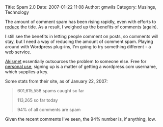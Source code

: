 Title: Spam 2.0
Date: 2007-01-22 11:08
Author: gmwils
Category: Musings, Technology

The amount of comment spam has been rising rapidly, even with efforts to
[reduce][] the tide. As a result, I weighed up the benefits of comments
(again).

I still see the benefits in letting people comment on posts, so comments
will stay, but I need a way of reducing the amount of comment spam.
Playing around with Wordpress plug-ins, I'm going to try something
different - a web service.

[Akismet][] essentially outsources the problem to someone else. Free for
[personal use][], signing up is a matter of getting a wordpress.com
username, which supplies a key.

Some stats from their site, as of January 22, 2007:

> 601,615,558 spams caught so far
>
> 113,265 so far today
>
> 94% of all comments are spam

Given the recent comments I've seen, the 94% number is, if anything,
low.

  [reduce]: /blog/2005/10/19/kill-spam-with-wordpress/
  [Akismet]: http://akismet.com/
  [personal use]: http://akismet.com/personal/
